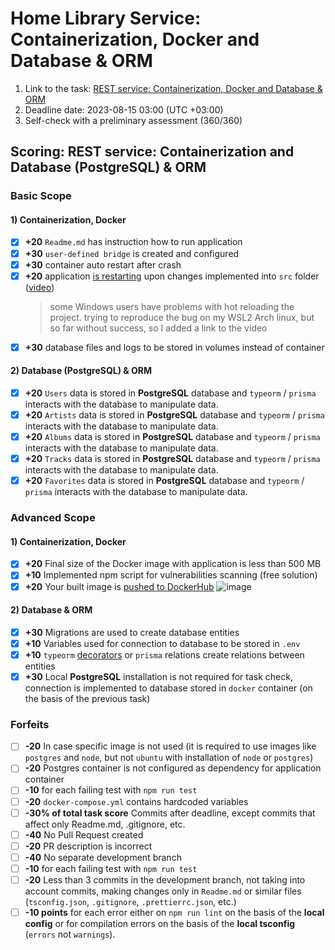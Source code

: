 # Home Library Service: Containerization, Docker and Database & ORM

1. Link to the task: [REST service: Containerization, Docker and Database & ORM](https://github.com/AlreadyBored/nodejs-assignments/blob/main/assignments/containerization-database-orm/assignment.md)
2. Deadline date: 2023-08-15 03:00 (UTC +03:00)
3. Self-check with a preliminary assessment (360/360)

## Scoring: REST service: Containerization and Database (PostgreSQL) & ORM

### Basic Scope

#### 1) Containerization, Docker

- [x] **+20** `Readme.md` has instruction how to run application
- [x] **+30** `user-defined bridge` is created and configured
- [x] **+30**  container auto restart after crash
- [x] **+20** application [is restarting](https://i.imgur.com/eGUN42M.mp4) upon changes implemented into `src` folder ([video](https://i.imgur.com/eGUN42M.mp4))
  > some Windows users have problems with hot reloading the project. trying to reproduce the bug on my WSL2 Arch linux, but so far without success, so I added a link to the video
- [x] **+30** database files and logs to be stored in volumes instead of container

#### 2) Database (PostgreSQL) & ORM

- [x] **+20** `Users` data is stored in **PostgreSQL** database and `typeorm` / `prisma`  interacts with the database to manipulate data.  
- [x] **+20** `Artists` data is stored in **PostgreSQL** database and `typeorm` / `prisma`  interacts with the database to manipulate data.
- [x] **+20** `Albums` data is stored in **PostgreSQL** database and `typeorm` / `prisma`  interacts with the database to manipulate data.
- [x] **+20** `Tracks` data is stored in **PostgreSQL** database and `typeorm` / `prisma`  interacts with the database to manipulate data.
- [x] **+20** `Favorites` data is stored in **PostgreSQL** database and `typeorm` / `prisma`  interacts with the database to manipulate data.

### Advanced Scope

#### 1) Containerization, Docker

- [x] **+20** Final size of the Docker image with application is less than 500 MB
- [x] **+10** Implemented npm script for vulnerabilities scanning (free solution)
- [x] **+20** Your built image is [pushed to DockerHub](https://hub.docker.com/r/eternalrival/home-library-service/tags)
![image](https://github.com/EternalRival/nodejs2023Q2-service/assets/59611223/2cebdd52-576b-4863-94be-e5fe8e05adb7)

#### 2) Database & ORM

- [x] **+30** Migrations are used to create database entities
- [x] **+10** Variables used for connection to database to be stored in `.env`
- [x] **+10** `typeorm` [decorators](https://typeorm.io/#/relations) or `prisma` relations create relations between entities
- [x] **+30** Local **PostgreSQL** installation is not required for task check, connection is implemented to database stored in `docker` container  (on the basis of the previous task)

### Forfeits

- [ ] **-20** In case specific image is not used (it is required to use images like `postgres` and `node`, but not `ubuntu` with installation of `node` or `postgres`)
- [ ] **-20** Postgres container is not configured as dependency for application container
- [ ] **-10** for each failing test with `npm run test`
- [ ] **-20** `docker-compose.yml` contains hardcoded variables
- [ ] **-30% of total task score** Commits after deadline, except commits that affect only Readme.md, .gitignore, etc.
- [ ] **-40** No Pull Request created  
- [ ] **-20** PR description is incorrect
- [ ] **-40** No separate development branch
- [ ] **-10** for each failing test with `npm run test`
- [ ] **-20** Less than 3 commits in the development branch, not taking into account commits, making changes only in `Readme.md` or similar files (`tsconfig.json`, `.gitignore`, `.prettierrc.json`, etc.)
- [ ] **-10 points** for each error either on `npm run lint` on the basis of the **local config** or for compilation errors on the basis of the **local tsconfig** (`errors` not `warnings`).
